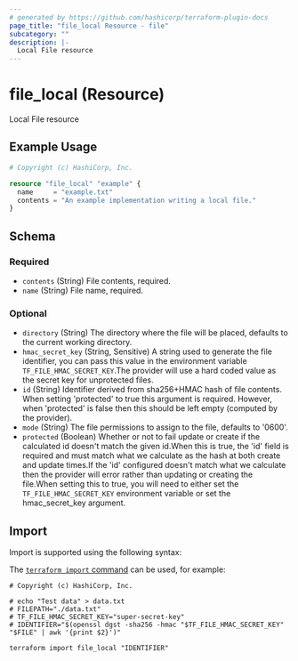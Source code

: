 ```yaml
---
# generated by https://github.com/hashicorp/terraform-plugin-docs
page_title: "file_local Resource - file"
subcategory: ""
description: |-
  Local File resource
---
```


# file_local (Resource)

Local File resource

## Example Usage

```terraform
# Copyright (c) HashiCorp, Inc.

resource "file_local" "example" {
  name     = "example.txt"
  contents = "An example implementation writing a local file."
}
```

<!-- schema generated by tfplugindocs -->
## Schema

### Required

- `contents` (String) File contents, required.
- `name` (String) File name, required.

### Optional

- `directory` (String) The directory where the file will be placed, defaults to the current working directory.
- `hmac_secret_key` (String, Sensitive) A string used to generate the file identifier, you can pass this value in the environment variable `TF_FILE_HMAC_SECRET_KEY`.The provider will use a hard coded value as the secret key for unprotected files.
- `id` (String) Identifier derived from sha256+HMAC hash of file contents. When setting 'protected' to true this argument is required. However, when 'protected' is false then this should be left empty (computed by the provider).
- `mode` (String) The file permissions to assign to the file, defaults to '0600'.
- `protected` (Boolean) Whether or not to fail update or create if the calculated id doesn't match the given id.When this is true, the 'id' field is required and must match what we calculate as the hash at both create and update times.If the 'id' configured doesn't match what we calculate then the provider will error rather than updating or creating the file.When setting this to true, you will need to either set the `TF_FILE_HMAC_SECRET_KEY` environment variable or set the hmac_secret_key argument.

## Import

Import is supported using the following syntax:

The [`terraform import` command](https://developer.hashicorp.com/terraform/cli/commands/import) can be used, for example:

```shell
# Copyright (c) HashiCorp, Inc.

# echo "Test data" > data.txt
# FILEPATH="./data.txt"
# TF_FILE_HMAC_SECRET_KEY="super-secret-key"
# IDENTIFIER="$(openssl dgst -sha256 -hmac "$TF_FILE_HMAC_SECRET_KEY" "$FILE" | awk '{print $2}')"

terraform import file_local "IDENTIFIER"
```

